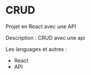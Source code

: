 # CRUD

Projet en React avec une API

Description :
CRUD avec une api

Les languages et autres :
* React
* API
